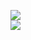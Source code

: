 [![](https://img.shields.io/badge/Made%20With-Github%20Spray-lightgrey.svg?style=for-the-badge&logo=github)](https://github.com/Annihil/github-spray#290)  
[![](https://i.imgur.com/2DrTn0Z.gif)](https://github.com/Annihil/github-spray)